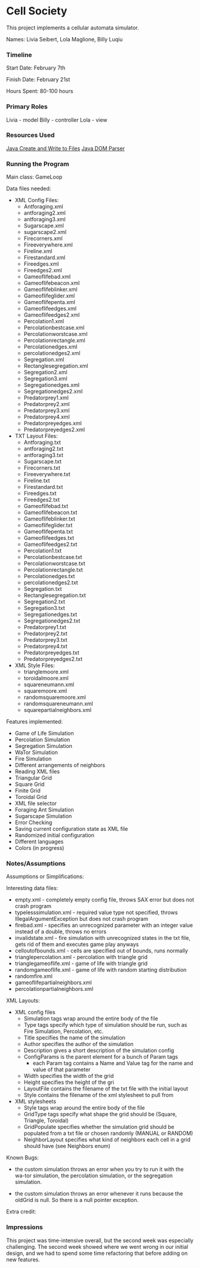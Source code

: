 Cell Society
====

This project implements a cellular automata simulator.

Names: Livia Seibert, Lola Maglione, Billy Luqiu

### Timeline

Start Date: February 7th

Finish Date: February 21st

Hours Spent: 80-100 hours

### Primary Roles
Livia - model
Billy - controller
Lola - view

### Resources Used
[Java Create and Write to Files](https://www.w3schools.com/java/java_files_create.asp)
[Java DOM Parser](https://www.tutorialspoint.com/java_xml/java_dom_parse_document.htm)

### Running the Program

Main class: GameLoop

Data files needed: 

* XML Config Files:
  * Antforaging.xml
  * antforaging2.xml
  * antforaging3.xml  
  * Sugarscape.xml
  * sugarscape2.xml  
  * Firecorners.xml
  * Fireeverywhere.xml
  * Fireline.xml
  * Firestandard.xml
  * Fireedges.xml
  * Fireedges2.xml
  * Gameoflifebad.xml 
  * Gameoflifebeacon.xml
  * Gameoflifeblinker.xml
  * Gameoflifeglider.xml
  * Gameoflifepenta.xml
  * Gameoflifeedges.xml
  * Gameoflifeedges2.xml
  * Percolation1.xml
  * Percolationbestcase.xml
  * Percolationworstcase.xml
  * Percolationrectangle.xml
  * Percolationedges.xml
  * percolationedges2.xml 
  * Segregation.xml
  * Rectanglesegregation.xml
  * Segregation2.xml
  * Segregation3.xml
  * Segregationedges.xml
  * Segregationedges2.xml
  * Predatorprey1.xml
  * Predatorprey2.xml
  * Predatorprey3.xml
  * Predatorprey4.xml
  * Predatorpreyedges.xml
  * Predatorpreyedges2.xml
* TXT Layout Files:
    * Antforaging.txt
    * antforaging2.txt
    * antforaging3.txt  
    * Sugarscape.txt
    * Firecorners.txt
    * Fireeverywhere.txt
    * Fireline.txt
    * Firestandard.txt
    * Fireedges.txt
    * Fireedges2.txt
    * Gameoflifebad.txt
    * Gameoflifebeacon.txt
    * Gameoflifeblinker.txt
    * Gameoflifeglider.txt
    * Gameoflifepenta.txt
    * Gameoflifeedges.txt
    * Gameoflifeedges2.txt
    * Percolation1.txt
    * Percolationbestcase.txt
    * Percolationworstcase.txt
    * Percolationrectangle.txt
    * Percolationedges.txt
    * percolationedges2.txt
    * Segregation.txt
    * Rectanglesegregation.txt
    * Segregation2.txt
    * Segregation3.txt
    * Segregationedges.txt
    * Segregationedges2.txt
    * Predatorprey1.txt
    * Predatorprey2.txt
    * Predatorprey3.txt
    * Predatorprey4.txt
    * Predatorpreyedges.txt
    * Predatorpreyedges2.txt 
* XML Style Files:
  * trianglemoore.xml
  * toroidalmoore.xml
  * squareneumann.xml
  * squaremoore.xml
  * randomsquaremoore.xml
  * randomsquareneumann.xml
  * squarepartialneighbors.xml

Features implemented:

* Game of Life Simulation
* Percolation Simulation
* Segregation Simulation
* WaTor Simulation
* Fire Simulation
* Different arrangements of neighbors
* Reading XML files
* Triangular Grid
* Square Grid
* Finite Grid
* Toroidal Grid
* XML file selector
* Foraging Ant Simulation
* Sugarscape Simulation
* Error Checking
* Saving current configuration state as XML file
* Randomized initial configuration
* Different languages
* Colors (in progress)

### Notes/Assumptions

Assumptions or Simplifications:

Interesting data files:

* empty.xml - completely empty config file, throws SAX error but does not crash program
* typelesssimulation.xml - required value type not specified, throws IllegalArgumentException but does not crash program
* firebad.xml - specifies an unrecognized parameter with an integer value instead of a double, throws no errors
* invalidstate.xml - fire simulation with unrecognized states in the txt file, gets rid of them and executes game play anyways
* celloutofbounds.xml - cells are specified out of bounds, runs normally
* trianglepercolation.xml - percolation with triangle grid
* trianglegameoflife.xml - game of life with triangle grid
* randomgameoflife.xml - game of life with random starting distribution
* randomfire.xml
* gameoflifepartialneighbors.xml
* percolationpartialneighbors.xml

XML Layouts:
* XML config files
  * Simulation tags wrap around the entire body of the file
  * Type tags specify which type of simulation should be run, such as Fire Simulation, Percolation, etc.
  * Title specifies the name of the simulation
  * Author specifies the author of the simulation
  * Description gives a short description of the simulation config
  * ConfigParams is the parent element for a bunch of Param tags
    * each Param tag contains a Name and Value tag for the name and value of that parameter
  * Width specifies the width of the grid
  * Height specifies the height of the gri
  * LayoutFile contains the filename of the txt file with the initial layout
  * Style contains the filename of the xml stylesheet to pull from  
* XML stylesheets
  * Style tags wrap around the entire body of the file
  * GridType tags specify what shape the grid should be (Square, Triangle, Toroidal)
  * GridPopulate specifies whether the simulation grid should be populated from a txt file or chosen randomly (MANUAL or RANDOM)
  * NeighborLayout specifies what kind of neighbors each cell in a grid should have (see Neighbors enum)

Known Bugs:

* the custom simulation throws an error when you try to run it with the wa-tor simulation, the percolation simulation,
  or the segregation simulation.
  
* the custom simulation throws an error whenever it runs because the oldGrid is null. So there is a null pointer exception. 


Extra credit:

### Impressions
This project was time-intensive overall, but the second week was especially challenging.
The second week showed where we went wrong in our initial design, and we had to spend some
time refactoring that before adding on new features.
